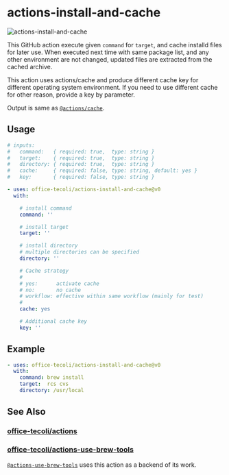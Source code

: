 # actions-install-and-cache

![actions-install-and-cache](https://github.com/office-tecoli/actions-install-and-cache/actions/workflows/test.yml/badge.svg)

This GitHub action execute given `command` for `target`, and cache
installd files for later use.  When executed next time with same
package list, and any other environment are not changed, updated files
are extracted from the cached archive.

This action uses actions/cache and produce different cache key for
different operating system environment.  If you need to use different
cache for other reason, provide a key by parameter.

Output is same as [`@actions/cache`](https://github.com/actions/cache).

## Usage

```yaml
# inputs:
#   command:   { required: true,  type: string }
#   target:    { required: true,  type: string }
#   directory: { required: true,  type: string }
#   cache:     { required: false, type: string, default: yes }
#   key:       { required: false, type: string }

- uses: office-tecoli/actions-install-and-cache@v0
  with:

    # install command
    command: ''

    # install target
    target: ''

    # install directory
    # multiple directories can be specified
    directory: ''

    # Cache strategy
    #
    # yes:      activate cache
    # no:       no cache
    # workflow: effective within same workflow (mainly for test)
    #
    cache: yes

    # Additional cache key
    key: ''
```

## Example

```yaml
- uses: office-tecoli/actions-install-and-cache@v0
  with:
    command: brew install
    target:  rcs cvs
    directory: /usr/local
```

## See Also

### [office-tecoli/actions](https://github.com/office-tecoli/actions)

### [office-tecoli/actions-use-brew-tools](https://github.com/office-tecoli/actions-use-brew-tools)

[`@actions-use-brew-tools`](https://github.com/office-tecoli/actions-use-brew-tools)
uses this action as a backend of its work.
